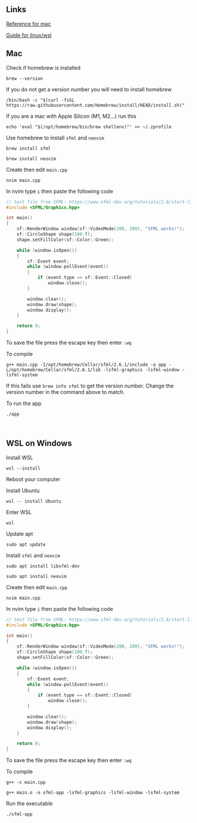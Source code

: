 ## Links

[Reference for mac](https://stackoverflow.com/questions/69720807/how-do-i-use-sfml-on-apple-m1-mac)

[Guide for linux/wsl](https://www.sfml-dev.org/tutorials/2.6/start-linux.php)

## Mac

Check if homebrew is installed
```
brew --version
```

If you do not get a version number you will need to install homebrew
```
/bin/bash -c "$(curl -fsSL https://raw.githubusercontent.com/Homebrew/install/HEAD/install.sh)"
```

If you are a mac with Apple Silicon (M1, M2...) run this
```
echo 'eval "$(/opt/homebrew/bin/brew shellenv)"' >> ~/.zprofile
```

Use homebrew to install `sfml` and `neovim`
```
brew install sfml
```

```
brew install neovim
```

Create then edit `main.cpp`
```
nvim main.cpp
```

In nvim type `i` then paste the following code
```cpp
// test file from SFML: https://www.sfml-dev.org/tutorials/2.6/start-linux.php
#include <SFML/Graphics.hpp>

int main()
{
    sf::RenderWindow window(sf::VideoMode(200, 200), "SFML works!");
    sf::CircleShape shape(100.f);
    shape.setFillColor(sf::Color::Green);

    while (window.isOpen())
    {
        sf::Event event;
        while (window.pollEvent(event))
        {
            if (event.type == sf::Event::Closed)
                window.close();
        }

        window.clear();
        window.draw(shape);
        window.display();
    }

    return 0;
}
```

To save the file press the escape key then enter `:wq`

To compile
```
g++ main.cpp -I/opt/homebrew/Cellar/sfml/2.6.1/include -o app -L/opt/homebrew/Cellar/sfml/2.6.1/lib -lsfml-graphics -lsfml-window -lsfml-system
```

If this fails use `brew info sfml` to get the version number.
Change the version number in the command above to match.

To run the app
```
./app
```

<br>

## WSL on Windows

Install WSL
```
wsl --install
```

Reboot your computer

Install Ubuntu
```
wsl -- install Ubuntu
```

Enter WSL
```
wsl
```

Update apt
```
sudo apt update
```

Install `sfml` and `neovim`
```
sudo apt install libsfml-dev
```
```
sudo apt install neovim
```

Create then edit `main.cpp`
```
nvim main.cpp
```

In nvim type `i` then paste the following code
```cpp
// test file from SFML: https://www.sfml-dev.org/tutorials/2.6/start-linux.php
#include <SFML/Graphics.hpp>

int main()
{
    sf::RenderWindow window(sf::VideoMode(200, 200), "SFML works!");
    sf::CircleShape shape(100.f);
    shape.setFillColor(sf::Color::Green);

    while (window.isOpen())
    {
        sf::Event event;
        while (window.pollEvent(event))
        {
            if (event.type == sf::Event::Closed)
                window.close();
        }

        window.clear();
        window.draw(shape);
        window.display();
    }

    return 0;
}
```

To save the file press the escape key then enter `:wq`

To compile
```
g++ -c main.cpp
```
```
g++ main.o -o sfml-app -lsfml-graphics -lsfml-window -lsfml-system
```

Run the executable
```
./sfml-app
```
